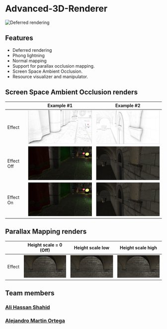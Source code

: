 # Advanced-3D-Renderer
<img src="https://github.com/FeroXx07/Advanced-3D-Renderer/blob/main/Docs/Images/DeferredRendering.gif?raw=true" alt="Deferred rendering" width="1200" />
  
## Features
- Deferred rendering
- Phong lightning
- Normal mapping
- Support for parallax occlusion mapping.
- Screen Space Ambient Occlusion.
- Resource visualizer and manipulator.

## Screen Space Ambient Occlusion renders
|  | Example #1  | Example #2 |
| ------------- | ------------- | ------------- |
|  Effect | <img src="https://github.com/FeroXx07/Advanced-3D-Renderer/blob/main/Docs/Images/SSAO_Example_One-2.png?raw=true" alt="Example #1 Effect" width="300"/> | <img src="https://github.com/FeroXx07/Advanced-3D-Renderer/blob/main/Docs/Images/SSAO_Example_Two-2.png?raw=true" alt="Example #2 Effect" width="300"/> |  
|  Effect Off| <img src="https://github.com/FeroXx07/Advanced-3D-Renderer/blob/main/Docs/Images/SSAO_Example_One-1.png?raw=true" alt="Example #1 Effect Off " width="300"/> | <img src="https://github.com/FeroXx07/Advanced-3D-Renderer/blob/main/Docs/Images/SSAO_Example_Two-1.png?raw=true" alt="Example #2 Effect Off " width="300"/> |  
|  Effect On| <img src="https://github.com/FeroXx07/Advanced-3D-Renderer/blob/main/Docs/Images/SSAO_Example_One-0.png?raw=true" alt="Example #1 Effect Onn " width="300"/> | <img src="https://github.com/FeroXx07/Advanced-3D-Renderer/blob/main/Docs/Images/SSAO_Example_Two-0.png?raw=true" alt="Example #2 Effect Onn " width="300"/> |  

## Parallax Mapping renders
|  | Height scale = 0 (Off)  | Height scale low | Height scale high |
| ------------- | ------------- | ------------- |------------- |
|  Effect | <img src="https://github.com/FeroXx07/Advanced-3D-Renderer/blob/main/Docs/Images/ParallaxMapping_Example_One-0.png?raw=true" alt="Height scale = 0 (Off)" width="350"/> | <img src="https://github.com/FeroXx07/Advanced-3D-Renderer/blob/main/Docs/Images/ParallaxMapping_Example_One-1.png?raw=true" alt="Height scale low" width="350"/> |  <img src="https://github.com/FeroXx07/Advanced-3D-Renderer/blob/main/Docs/Images/ParallaxMapping_Example_One-2.png?raw=true" alt="Height scale high" width="350"/> |

## Team members
### [Ali Hassan Shahid](https://github.com/FeroXx07 "Ali's Github Page")
### [Alejandro Martin Ortega](https://github.com/Alejandromo125 "Allen's Github Page") 

